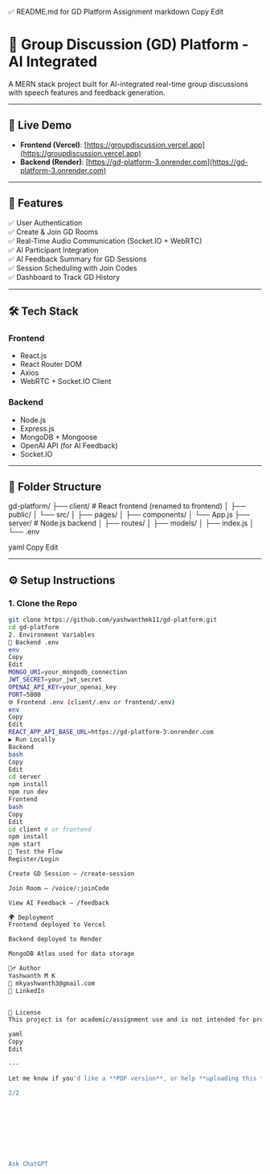 ✅ README.md for GD Platform Assignment
markdown
Copy
Edit
# 🧠 Group Discussion (GD) Platform - AI Integrated

A MERN stack project built for AI-integrated real-time group discussions with speech features and feedback generation.

---

## 🚀 Live Demo

- **Frontend (Vercel)**: [https://groupdiscussion.vercel.app](https://groupdiscussion.vercel.app)
- **Backend (Render)**: [https://gd-platform-3.onrender.com](https://gd-platform-3.onrender.com)

---

## 📌 Features

✅ User Authentication  
✅ Create & Join GD Rooms  
✅ Real-Time Audio Communication (Socket.IO + WebRTC)  
✅ AI Participant Integration  
✅ AI Feedback Summary for GD Sessions  
✅ Session Scheduling with Join Codes  
✅ Dashboard to Track GD History  

---

## 🛠️ Tech Stack

### Frontend
- React.js
- React Router DOM
- Axios
- WebRTC + Socket.IO Client

### Backend
- Node.js
- Express.js
- MongoDB + Mongoose
- OpenAI API (for AI Feedback)
- Socket.IO

---

## 📁 Folder Structure

gd-platform/
├── client/ # React frontend (renamed to frontend)
│ ├── public/
│ └── src/
│ ├── pages/
│ ├── components/
│ └── App.js
├── server/ # Node.js backend
│ ├── routes/
│ ├── models/
│ ├── index.js
│ └── .env

yaml
Copy
Edit

---

## ⚙️ Setup Instructions

### 1. Clone the Repo

```bash
git clone https://github.com/yashwanthmk11/gd-platform.git
cd gd-platform
2. Environment Variables
🔐 Backend .env
env
Copy
Edit
MONGO_URI=your_mongodb_connection
JWT_SECRET=your_jwt_secret
OPENAI_API_KEY=your_openai_key
PORT=5000
🌐 Frontend .env (client/.env or frontend/.env)
env
Copy
Edit
REACT_APP_API_BASE_URL=https://gd-platform-3.onrender.com
▶️ Run Locally
Backend
bash
Copy
Edit
cd server
npm install
npm run dev
Frontend
bash
Copy
Edit
cd client # or frontend
npm install
npm start
🧪 Test the Flow
Register/Login

Create GD Session — /create-session

Join Room — /voice/:joinCode

View AI Feedback — /feedback

🌍 Deployment
Frontend deployed to Vercel

Backend deployed to Render

MongoDB Atlas used for data storage

🙋‍♂️ Author
Yashwanth M K
📧 mkyashwanth3@gmail.com
🔗 LinkedIn


📄 License
This project is for academic/assignment use and is not intended for production.

yaml
Copy
Edit

---

Let me know if you'd like a **PDF version**, or help **uploading this to GitHub** and **verifying links/images**.

2/2









Ask ChatGPT
